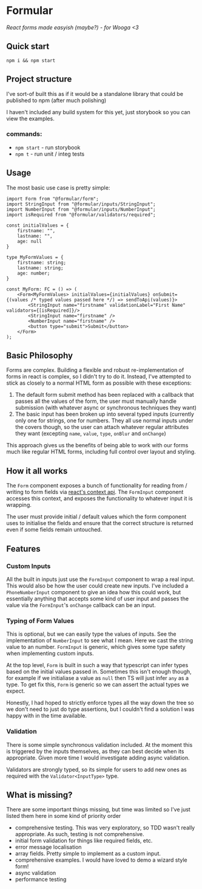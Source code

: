 # Formular

*React forms made easyish (maybe?) - for Wooga <3*

## Quick start

`npm i && npm start`

## Project structure

I've sort-of built this as if it would be a standalone library that could be published to npm (after much polishing)

I haven't included any build system for this yet, just storybook so you can view the examples.

### commands:

* `npm start` - run storybook
* `npm t` - run unit / integ tests

## Usage

The most basic use case is pretty simple:

```tsx
import Form from "@formular/form";
import StringInput from "@formular/inputs/StringInput";
import NumberInput from "@formular/inputs/NumberInput";
import isRequired from "@formular/validators/required";

const initialValues = {
    firstname: "",
    lastname: "",
    age: null
}

type MyFormValues = {
    firstname: string;
    lastname: string;
    age: number;
}

const MyForm: FC = () => (
    <Form<MyFormValues> initialValues={initialValues} onSubmit={(values /* typed values passed here */) => sendToApi(values)}>
        <StringInput name="firstname" validationLabel="First Name" validators={[isRequired]}/>
        <StringInput name="firstname" />
        <NumberInput name="firstname" />
        <button type="submit">Submit</button>
    </Form>
);
```

## Basic Philosophy

Forms are complex. Building a flexible and robust re-implementation of forms in react is complex,
so I didn't try to do it. Instead, I've attempted to stick as closely to a normal HTML form as possible
with these exceptions:

1. The default form submit method has been replaced with a callback that passes all the values of the form,
   the user must manually handle submission (with whatever async or synchronous techniques they want)
1. The basic input has been broken up into several typed inputs (currently only one for strings, one for numbers.
   They all use normal inputs under the covers though, so the user can attach whatever regular attributes they want (excepting `name`, `value`, `type`, `onBlur` and `onChange`)

This approach gives us the benefits of being able to work with our forms much like regular HTML forms, including full control over layout and styling.

## How it all works

The `Form` component exposes a bunch of functionality for reading from / writing to form fields via 
[react's context api](https://reactjs.org/docs/context.html). The `FormInput` component accesses this context, and exposes
the functionality to whatever input it is wrapping. 

The user must provide initial / default values which the form component uses to initialise the fields and ensure that the correct
structure is returned even if some fields remain untouched.

## Features

### Custom Inputs

All the built in inputs just use the `FormInput` component to wrap a real input. This would also be how the user could
create new inputs. I've included a `PhoneNumberInput` component to give an idea how this could work, but essentially
anything that accepts some kind of user input and passes the value via the `FormInput`'s `onChange` callback can be an input.

### Typing of Form Values

This is optional, but we can easily type the values of inputs. See the implementation of `NumberInput` to see what I mean.
Here we cast the string value to an number. `FormInput` is generic, which gives some type safety when implementing custom inputs.

At the top level, `Form` is built in such a way that typescript can infer types based on the initial values
passed in. Sometimes this isn't enough though, for example if we initialiase a value as `null` then TS will just infer `any` as a type.
To get fix this, `Form` is generic so we can assert the actual types we expect.

Honestly, I had hoped to strictly enforce types all the way down the tree so we don't need to just do type assertions, but I
couldn't find a solution I was happy with in the time available.

### Validation

There is some simple synchronous validation included. At the moment this is triggered by the inputs themselves, as they can best decide when its appropriate.
Given more time I would investigate adding async validation.

Validators are strongly typed, so its simple for users to add new ones as required with the `Validator<InputType>` type.

## What is missing?

There are some important things missing, but time was limited so I've just listed them here in some kind of priority order

* comprehensive testing. This was very exploratory, so TDD wasn't really appropriate. As such, testing is not comprehensive.
* initial form validation for things like required fields, etc.
* error message localisation
* array fields. Pretty simple to implement as a custom input.
* comprehensive examples. I would have loved to demo a wizard style form!
* async validation
* performance testing
